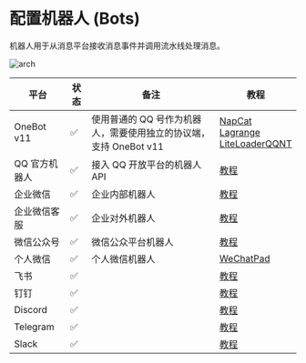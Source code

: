 # 配置机器人 (Bots)

机器人用于从消息平台接收消息事件并调用流水线处理消息。

![arch](/assets/image/zh/deploy/bots/arch.png)


| 平台 | 状态 | 备注  |教程 |
| ------ | ---- | ---- | ---- |
| OneBot v11 | ✅ | 使用普通的 QQ 号作为机器人，需要使用独立的协议端，支持 OneBot v11 | [NapCat](/zh/deploy/platforms/qq/aiocqhttp/napcat) <br> [Lagrange](/zh/deploy/platforms/qq/aiocqhttp/lagrange) <br> [LiteLoaderQQNT](/zh/deploy/platforms/qq/aiocqhttp/llonebot) |
| QQ 官方机器人 | ✅ | 接入 QQ 开放平台的机器人 API | [教程](/zh/deploy/platforms/qq/official_webhook) |
| 企业微信 | ✅ | 企业内部机器人 | [教程](/zh/deploy/platforms/wecom/wecom) |
| 企业微信客服 | ✅ | 企业对外机器人 | [教程](/zh/deploy/platforms/wecom/wecomcs) |
| 微信公众号 | ✅ | 微信公众平台机器人 | [教程](/zh/deploy/platforms/wxoa.md) |
| 个人微信 | ✅ | 个人微信机器人 | [WeChatPad](/zh/deploy/platforms/wechat/wechatpad) |
| 飞书 | ✅ |  | [教程](/zh/deploy/platforms/lark) |
| 钉钉 | ✅ |  | [教程](/zh/deploy/platforms/dingtalk) |
| Discord | ✅ |  | [教程](/zh/deploy/platforms/discord) |
| Telegram | ✅ |  | [教程](/zh/deploy/platforms/telegram) |
| Slack | ✅ |  | [教程](/zh/deploy/platforms/slack) |